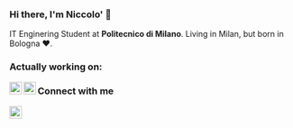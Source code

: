### Hi there, I'm Niccolo' 👋
IT Enginering Student at **Politecnico di Milano**. Living in Milan, but born in Bologna ❤️.

### Actually working on:
[<img align="left" alt="Instagram" width="22px" src="https://specular.eu/static/media/logo.d7bee069.png" />](https://www.specular.eu)
[<img align="left" alt="Instagram" width="22px" src="https://polimi-replay.it/static/media/logo.c7852261.svg" />](https://www.polireplay.it)

### Connect with me
[<img align="left" alt="Instagram" width="22px" src="https://img.icons8.com/fluent/48/000000/instagram-new.png" />](https://www.instagram.com/_niccolo_s/)


<!--
**NiccoloSegato/NiccoloSegato** is a ✨ _special_ ✨ repository because its `README.md` (this file) appears on your GitHub profile.

Here are some ideas to get you started:

- 🔭 I’m currently working on ...
- 🌱 I’m currently learning ...
- 👯 I’m looking to collaborate on ...
- 🤔 I’m looking for help with ...
- 💬 Ask me about ...
- 📫 How to reach me: ...
- 😄 Pronouns: ...
- ⚡ Fun fact: ...
-->
